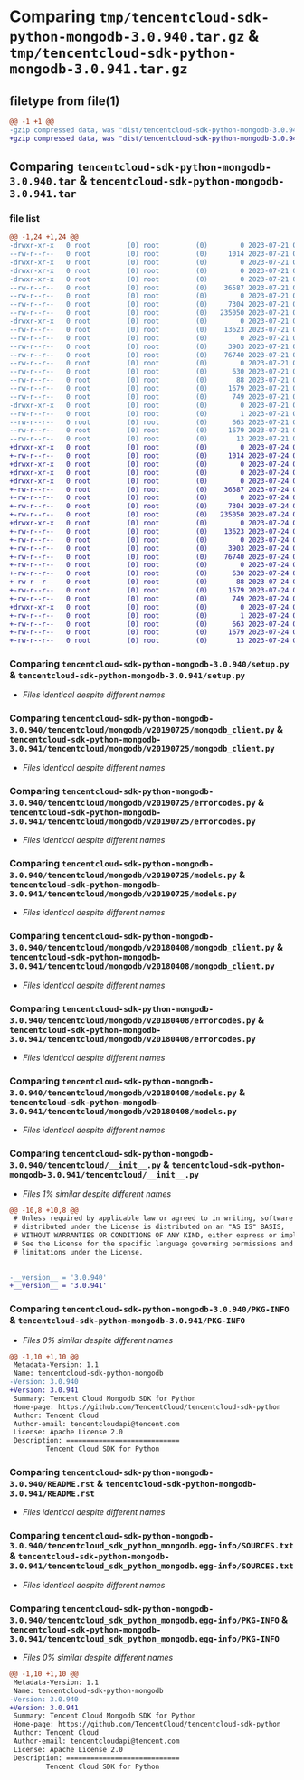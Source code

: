 # Comparing `tmp/tencentcloud-sdk-python-mongodb-3.0.940.tar.gz` & `tmp/tencentcloud-sdk-python-mongodb-3.0.941.tar.gz`

## filetype from file(1)

```diff
@@ -1 +1 @@
-gzip compressed data, was "dist/tencentcloud-sdk-python-mongodb-3.0.940.tar", last modified: Fri Jul 21 00:46:00 2023, max compression
+gzip compressed data, was "dist/tencentcloud-sdk-python-mongodb-3.0.941.tar", last modified: Mon Jul 24 00:40:25 2023, max compression
```

## Comparing `tencentcloud-sdk-python-mongodb-3.0.940.tar` & `tencentcloud-sdk-python-mongodb-3.0.941.tar`

### file list

```diff
@@ -1,24 +1,24 @@
-drwxr-xr-x   0 root         (0) root         (0)        0 2023-07-21 00:46:00.000000 tencentcloud-sdk-python-mongodb-3.0.940/
--rw-r--r--   0 root         (0) root         (0)     1014 2023-07-21 00:46:00.000000 tencentcloud-sdk-python-mongodb-3.0.940/setup.py
-drwxr-xr-x   0 root         (0) root         (0)        0 2023-07-21 00:46:00.000000 tencentcloud-sdk-python-mongodb-3.0.940/tencentcloud/
-drwxr-xr-x   0 root         (0) root         (0)        0 2023-07-21 00:46:00.000000 tencentcloud-sdk-python-mongodb-3.0.940/tencentcloud/mongodb/
-drwxr-xr-x   0 root         (0) root         (0)        0 2023-07-21 00:46:00.000000 tencentcloud-sdk-python-mongodb-3.0.940/tencentcloud/mongodb/v20190725/
--rw-r--r--   0 root         (0) root         (0)    36587 2023-07-21 00:46:00.000000 tencentcloud-sdk-python-mongodb-3.0.940/tencentcloud/mongodb/v20190725/mongodb_client.py
--rw-r--r--   0 root         (0) root         (0)        0 2023-07-21 00:46:00.000000 tencentcloud-sdk-python-mongodb-3.0.940/tencentcloud/mongodb/v20190725/__init__.py
--rw-r--r--   0 root         (0) root         (0)     7304 2023-07-21 00:46:00.000000 tencentcloud-sdk-python-mongodb-3.0.940/tencentcloud/mongodb/v20190725/errorcodes.py
--rw-r--r--   0 root         (0) root         (0)   235050 2023-07-21 00:46:00.000000 tencentcloud-sdk-python-mongodb-3.0.940/tencentcloud/mongodb/v20190725/models.py
-drwxr-xr-x   0 root         (0) root         (0)        0 2023-07-21 00:46:00.000000 tencentcloud-sdk-python-mongodb-3.0.940/tencentcloud/mongodb/v20180408/
--rw-r--r--   0 root         (0) root         (0)    13623 2023-07-21 00:46:00.000000 tencentcloud-sdk-python-mongodb-3.0.940/tencentcloud/mongodb/v20180408/mongodb_client.py
--rw-r--r--   0 root         (0) root         (0)        0 2023-07-21 00:46:00.000000 tencentcloud-sdk-python-mongodb-3.0.940/tencentcloud/mongodb/v20180408/__init__.py
--rw-r--r--   0 root         (0) root         (0)     3903 2023-07-21 00:46:00.000000 tencentcloud-sdk-python-mongodb-3.0.940/tencentcloud/mongodb/v20180408/errorcodes.py
--rw-r--r--   0 root         (0) root         (0)    76740 2023-07-21 00:46:00.000000 tencentcloud-sdk-python-mongodb-3.0.940/tencentcloud/mongodb/v20180408/models.py
--rw-r--r--   0 root         (0) root         (0)        0 2023-07-21 00:46:00.000000 tencentcloud-sdk-python-mongodb-3.0.940/tencentcloud/mongodb/__init__.py
--rw-r--r--   0 root         (0) root         (0)      630 2023-07-21 00:46:00.000000 tencentcloud-sdk-python-mongodb-3.0.940/tencentcloud/__init__.py
--rw-r--r--   0 root         (0) root         (0)       88 2023-07-21 00:46:00.000000 tencentcloud-sdk-python-mongodb-3.0.940/setup.cfg
--rw-r--r--   0 root         (0) root         (0)     1679 2023-07-21 00:46:00.000000 tencentcloud-sdk-python-mongodb-3.0.940/PKG-INFO
--rw-r--r--   0 root         (0) root         (0)      749 2023-07-21 00:46:00.000000 tencentcloud-sdk-python-mongodb-3.0.940/README.rst
-drwxr-xr-x   0 root         (0) root         (0)        0 2023-07-21 00:46:00.000000 tencentcloud-sdk-python-mongodb-3.0.940/tencentcloud_sdk_python_mongodb.egg-info/
--rw-r--r--   0 root         (0) root         (0)        1 2023-07-21 00:46:00.000000 tencentcloud-sdk-python-mongodb-3.0.940/tencentcloud_sdk_python_mongodb.egg-info/dependency_links.txt
--rw-r--r--   0 root         (0) root         (0)      663 2023-07-21 00:46:00.000000 tencentcloud-sdk-python-mongodb-3.0.940/tencentcloud_sdk_python_mongodb.egg-info/SOURCES.txt
--rw-r--r--   0 root         (0) root         (0)     1679 2023-07-21 00:46:00.000000 tencentcloud-sdk-python-mongodb-3.0.940/tencentcloud_sdk_python_mongodb.egg-info/PKG-INFO
--rw-r--r--   0 root         (0) root         (0)       13 2023-07-21 00:46:00.000000 tencentcloud-sdk-python-mongodb-3.0.940/tencentcloud_sdk_python_mongodb.egg-info/top_level.txt
+drwxr-xr-x   0 root         (0) root         (0)        0 2023-07-24 00:40:25.000000 tencentcloud-sdk-python-mongodb-3.0.941/
+-rw-r--r--   0 root         (0) root         (0)     1014 2023-07-24 00:40:25.000000 tencentcloud-sdk-python-mongodb-3.0.941/setup.py
+drwxr-xr-x   0 root         (0) root         (0)        0 2023-07-24 00:40:25.000000 tencentcloud-sdk-python-mongodb-3.0.941/tencentcloud/
+drwxr-xr-x   0 root         (0) root         (0)        0 2023-07-24 00:40:25.000000 tencentcloud-sdk-python-mongodb-3.0.941/tencentcloud/mongodb/
+drwxr-xr-x   0 root         (0) root         (0)        0 2023-07-24 00:40:25.000000 tencentcloud-sdk-python-mongodb-3.0.941/tencentcloud/mongodb/v20190725/
+-rw-r--r--   0 root         (0) root         (0)    36587 2023-07-24 00:40:25.000000 tencentcloud-sdk-python-mongodb-3.0.941/tencentcloud/mongodb/v20190725/mongodb_client.py
+-rw-r--r--   0 root         (0) root         (0)        0 2023-07-24 00:40:25.000000 tencentcloud-sdk-python-mongodb-3.0.941/tencentcloud/mongodb/v20190725/__init__.py
+-rw-r--r--   0 root         (0) root         (0)     7304 2023-07-24 00:40:25.000000 tencentcloud-sdk-python-mongodb-3.0.941/tencentcloud/mongodb/v20190725/errorcodes.py
+-rw-r--r--   0 root         (0) root         (0)   235050 2023-07-24 00:40:25.000000 tencentcloud-sdk-python-mongodb-3.0.941/tencentcloud/mongodb/v20190725/models.py
+drwxr-xr-x   0 root         (0) root         (0)        0 2023-07-24 00:40:25.000000 tencentcloud-sdk-python-mongodb-3.0.941/tencentcloud/mongodb/v20180408/
+-rw-r--r--   0 root         (0) root         (0)    13623 2023-07-24 00:40:25.000000 tencentcloud-sdk-python-mongodb-3.0.941/tencentcloud/mongodb/v20180408/mongodb_client.py
+-rw-r--r--   0 root         (0) root         (0)        0 2023-07-24 00:40:25.000000 tencentcloud-sdk-python-mongodb-3.0.941/tencentcloud/mongodb/v20180408/__init__.py
+-rw-r--r--   0 root         (0) root         (0)     3903 2023-07-24 00:40:25.000000 tencentcloud-sdk-python-mongodb-3.0.941/tencentcloud/mongodb/v20180408/errorcodes.py
+-rw-r--r--   0 root         (0) root         (0)    76740 2023-07-24 00:40:25.000000 tencentcloud-sdk-python-mongodb-3.0.941/tencentcloud/mongodb/v20180408/models.py
+-rw-r--r--   0 root         (0) root         (0)        0 2023-07-24 00:40:25.000000 tencentcloud-sdk-python-mongodb-3.0.941/tencentcloud/mongodb/__init__.py
+-rw-r--r--   0 root         (0) root         (0)      630 2023-07-24 00:40:25.000000 tencentcloud-sdk-python-mongodb-3.0.941/tencentcloud/__init__.py
+-rw-r--r--   0 root         (0) root         (0)       88 2023-07-24 00:40:25.000000 tencentcloud-sdk-python-mongodb-3.0.941/setup.cfg
+-rw-r--r--   0 root         (0) root         (0)     1679 2023-07-24 00:40:25.000000 tencentcloud-sdk-python-mongodb-3.0.941/PKG-INFO
+-rw-r--r--   0 root         (0) root         (0)      749 2023-07-24 00:40:25.000000 tencentcloud-sdk-python-mongodb-3.0.941/README.rst
+drwxr-xr-x   0 root         (0) root         (0)        0 2023-07-24 00:40:25.000000 tencentcloud-sdk-python-mongodb-3.0.941/tencentcloud_sdk_python_mongodb.egg-info/
+-rw-r--r--   0 root         (0) root         (0)        1 2023-07-24 00:40:25.000000 tencentcloud-sdk-python-mongodb-3.0.941/tencentcloud_sdk_python_mongodb.egg-info/dependency_links.txt
+-rw-r--r--   0 root         (0) root         (0)      663 2023-07-24 00:40:25.000000 tencentcloud-sdk-python-mongodb-3.0.941/tencentcloud_sdk_python_mongodb.egg-info/SOURCES.txt
+-rw-r--r--   0 root         (0) root         (0)     1679 2023-07-24 00:40:25.000000 tencentcloud-sdk-python-mongodb-3.0.941/tencentcloud_sdk_python_mongodb.egg-info/PKG-INFO
+-rw-r--r--   0 root         (0) root         (0)       13 2023-07-24 00:40:25.000000 tencentcloud-sdk-python-mongodb-3.0.941/tencentcloud_sdk_python_mongodb.egg-info/top_level.txt
```

### Comparing `tencentcloud-sdk-python-mongodb-3.0.940/setup.py` & `tencentcloud-sdk-python-mongodb-3.0.941/setup.py`

 * *Files identical despite different names*

### Comparing `tencentcloud-sdk-python-mongodb-3.0.940/tencentcloud/mongodb/v20190725/mongodb_client.py` & `tencentcloud-sdk-python-mongodb-3.0.941/tencentcloud/mongodb/v20190725/mongodb_client.py`

 * *Files identical despite different names*

### Comparing `tencentcloud-sdk-python-mongodb-3.0.940/tencentcloud/mongodb/v20190725/errorcodes.py` & `tencentcloud-sdk-python-mongodb-3.0.941/tencentcloud/mongodb/v20190725/errorcodes.py`

 * *Files identical despite different names*

### Comparing `tencentcloud-sdk-python-mongodb-3.0.940/tencentcloud/mongodb/v20190725/models.py` & `tencentcloud-sdk-python-mongodb-3.0.941/tencentcloud/mongodb/v20190725/models.py`

 * *Files identical despite different names*

### Comparing `tencentcloud-sdk-python-mongodb-3.0.940/tencentcloud/mongodb/v20180408/mongodb_client.py` & `tencentcloud-sdk-python-mongodb-3.0.941/tencentcloud/mongodb/v20180408/mongodb_client.py`

 * *Files identical despite different names*

### Comparing `tencentcloud-sdk-python-mongodb-3.0.940/tencentcloud/mongodb/v20180408/errorcodes.py` & `tencentcloud-sdk-python-mongodb-3.0.941/tencentcloud/mongodb/v20180408/errorcodes.py`

 * *Files identical despite different names*

### Comparing `tencentcloud-sdk-python-mongodb-3.0.940/tencentcloud/mongodb/v20180408/models.py` & `tencentcloud-sdk-python-mongodb-3.0.941/tencentcloud/mongodb/v20180408/models.py`

 * *Files identical despite different names*

### Comparing `tencentcloud-sdk-python-mongodb-3.0.940/tencentcloud/__init__.py` & `tencentcloud-sdk-python-mongodb-3.0.941/tencentcloud/__init__.py`

 * *Files 1% similar despite different names*

```diff
@@ -10,8 +10,8 @@
 # Unless required by applicable law or agreed to in writing, software
 # distributed under the License is distributed on an "AS IS" BASIS,
 # WITHOUT WARRANTIES OR CONDITIONS OF ANY KIND, either express or implied.
 # See the License for the specific language governing permissions and
 # limitations under the License.
 
 
-__version__ = '3.0.940'
+__version__ = '3.0.941'
```

### Comparing `tencentcloud-sdk-python-mongodb-3.0.940/PKG-INFO` & `tencentcloud-sdk-python-mongodb-3.0.941/PKG-INFO`

 * *Files 0% similar despite different names*

```diff
@@ -1,10 +1,10 @@
 Metadata-Version: 1.1
 Name: tencentcloud-sdk-python-mongodb
-Version: 3.0.940
+Version: 3.0.941
 Summary: Tencent Cloud Mongodb SDK for Python
 Home-page: https://github.com/TencentCloud/tencentcloud-sdk-python
 Author: Tencent Cloud
 Author-email: tencentcloudapi@tencent.com
 License: Apache License 2.0
 Description: ============================
         Tencent Cloud SDK for Python
```

### Comparing `tencentcloud-sdk-python-mongodb-3.0.940/README.rst` & `tencentcloud-sdk-python-mongodb-3.0.941/README.rst`

 * *Files identical despite different names*

### Comparing `tencentcloud-sdk-python-mongodb-3.0.940/tencentcloud_sdk_python_mongodb.egg-info/SOURCES.txt` & `tencentcloud-sdk-python-mongodb-3.0.941/tencentcloud_sdk_python_mongodb.egg-info/SOURCES.txt`

 * *Files identical despite different names*

### Comparing `tencentcloud-sdk-python-mongodb-3.0.940/tencentcloud_sdk_python_mongodb.egg-info/PKG-INFO` & `tencentcloud-sdk-python-mongodb-3.0.941/tencentcloud_sdk_python_mongodb.egg-info/PKG-INFO`

 * *Files 0% similar despite different names*

```diff
@@ -1,10 +1,10 @@
 Metadata-Version: 1.1
 Name: tencentcloud-sdk-python-mongodb
-Version: 3.0.940
+Version: 3.0.941
 Summary: Tencent Cloud Mongodb SDK for Python
 Home-page: https://github.com/TencentCloud/tencentcloud-sdk-python
 Author: Tencent Cloud
 Author-email: tencentcloudapi@tencent.com
 License: Apache License 2.0
 Description: ============================
         Tencent Cloud SDK for Python
```

